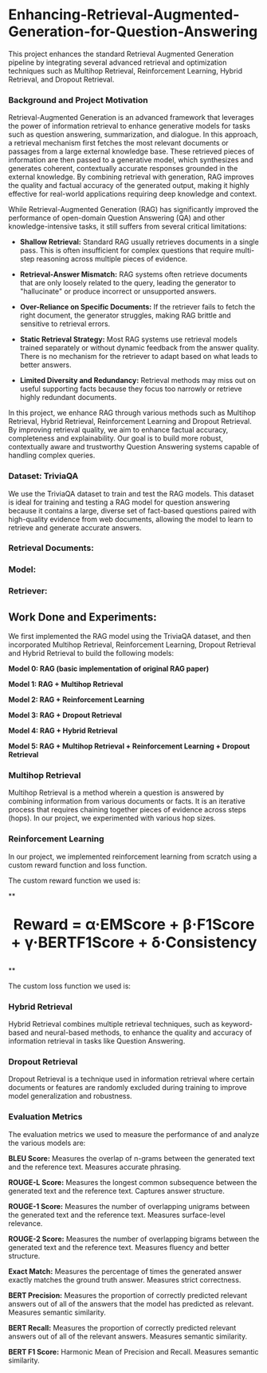 # Enhancing-Retrieval-Augmented-Generation-for-Question-Answering

This project enhances the standard Retrieval Augmented Generation pipeline by integrating several advanced retrieval and optimization techniques such as Multihop Retrieval, Reinforcement Learning, Hybrid Retrieval, and Dropout Retrieval.

### Background and Project Motivation

Retrieval-Augmented Generation is an advanced framework that leverages the power of information retrieval to enhance generative models for tasks such as question answering, summarization, and dialogue. In this approach, a retrieval mechanism first fetches the most relevant documents or passages from a large external knowledge base. These retrieved pieces of information are then passed to a generative model, which synthesizes and generates coherent, contextually accurate responses grounded in the external knowledge. By combining retrieval with generation, RAG improves the quality and factual accuracy of the generated output, making it highly effective for real-world applications requiring deep knowledge and context.

While Retrieval-Augmented Generation (RAG) has significantly improved the performance of open-domain Question Answering (QA) and other knowledge-intensive tasks, it still suffers from several critical limitations:

* **Shallow Retrieval:** Standard RAG usually retrieves documents in a single pass. This is often insufficient for complex questions that require multi-step reasoning across multiple pieces of evidence.

* **Retrieval-Answer Mismatch:** RAG systems often retrieve documents that are only loosely related to the query, leading the generator to "hallucinate" or produce incorrect or unsupported answers.

* **Over-Reliance on Specific Documents:** If the retriever fails to fetch the right document, the generator struggles, making RAG brittle and sensitive to retrieval errors.

* **Static Retrieval Strategy:** Most RAG systems use retrieval models trained separately or without dynamic feedback from the answer quality. There is no mechanism for the retriever to adapt based on what leads to better answers.

* **Limited Diversity and Redundancy:** Retrieval methods may miss out on useful supporting facts because they focus too narrowly or retrieve highly redundant documents.

In this project, we enhance RAG through various methods such as Multihop Retrieval, Hybrid Retrieval, Reinforcement Learning and Dropout Retrieval. By improving retrieval quality, we aim to enhance factual accuracy, completeness and explainability. Our goal is to build more robust, contextually aware and trustworthy Question Answering systems capable of handling complex queries.

### Dataset: TriviaQA
We use the TriviaQA dataset to train and test the RAG models. This dataset is ideal for training and testing a RAG model for question answering because it contains a large, diverse set of fact-based questions paired with high-quality evidence from web documents, allowing the model to learn to retrieve and generate accurate answers.

### Retrieval Documents:

### Model:

### Retriever:

## Work Done and Experiments:

We first implemented the RAG model using the TriviaQA dataset, and then incorporated Multihop Retrieval, Reinforcement Learning, Dropout Retrieval and Hybrid Retrieval to build the following models:

**Model 0: RAG (basic implementation of original RAG paper)**

**Model 1: RAG + Multihop Retrieval**

**Model 2: RAG + Reinforcement Learning**

**Model 3: RAG + Dropout Retrieval**

**Model 4: RAG + Hybrid Retrieval**

**Model 5: RAG + Multihop Retrieval + Reinforcement Learning + Dropout Retrieval**

### Multihop Retrieval
Multihop Retrieval is a method wherein a question is answered by combining information from various documents or facts. It is an iterative process that requires chaining together pieces of evidence across steps (hops).
In our project, we experimented with various hop sizes.

### Reinforcement Learning
In our project, we implemented reinforcement learning from scratch using a custom reward function and loss function.

The custom reward function we used is:


**<p align="center" style="font-size: 30px; font-weight: bold;">
  Reward = α·EMScore + β·F1Score + γ·BERTF1Score + δ·Consistency
</p>**


The custom loss function we used is:

### Hybrid Retrieval
Hybrid Retrieval combines multiple retrieval techniques, such as keyword-based and neural-based methods, to enhance the quality and accuracy of information retrieval in tasks like Question Answering.

### Dropout Retrieval
Dropout Retrieval is a technique used in information retrieval where certain documents or features are randomly excluded during training to improve model generalization and robustness.

### Evaluation Metrics

The evaluation metrics we used to measure the performance of and analyze the various models are:

**BLEU Score:** Measures the overlap of n-grams between the generated text and the reference text. Measures accurate phrasing.

**ROUGE-L Score:** Measures the longest common subsequence between the generated text and the reference text. Captures answer structure.

**ROUGE-1 Score:** Measures the number of overlapping unigrams between the generated text and the reference text. Measures surface-level relevance.

**ROUGE-2 Score:** Measures the number of overlapping bigrams between the generated text and the reference text. Measures fluency and better structure.

**Exact Match:** Measures the percentage of times the generated answer exactly matches the ground truth answer. Measures strict correctness.

**BERT Precision:** Measures the proportion of correctly predicted relevant answers out of all of the answers that the model has predicted as relevant. Measures semantic similarity.

**BERT Recall:** Measures the proportion of correctly predicted relevant answers out of all of the relevant answers. Measures semantic similarity.

**BERT F1 Score:** Harmonic Mean of Precision and Recall. Measures semantic similarity.
